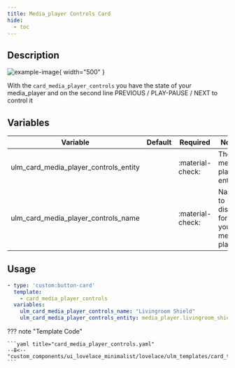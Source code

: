 ```yaml
---
title: Media_player Controls Card
hide:
  - toc
---
```

<!-- markdownlint-disable MD046 -->

## Description

![example-image](../../assets/img/ulm_cards/card_media_player_control.png){ width="500" }

With the `card_media_player_controls` you have the state of your media_player and on the second line PREVIOUS / PLAY-PAUSE / NEXT to control it

## Variables

| Variable | Default | Required         | Notes             |
|----------|---------|------------------|-------------------|
| ulm_card_media_player_controls_entity     |         | :material-check: | The media-player entity |
| ulm_card_media_player_controls_name |      | :material-check: | Name to display for your media-player |

## Usage

```yaml
- type: 'custom:button-card'
  template:
    - card_media_player_controls
  variables:
    ulm_card_media_player_controls_name: "Livingroom Shield"
    ulm_card_media_player_controls_entity: media_player.livingroom_shield
```

??? note "Template Code"

    ```yaml title="card_media_player_controls.yaml"
    --8<-- "custom_components/ui_lovelace_minimalist/lovelace/ulm_templates/card_templates/cards/card_media_player_controls.yaml"
    ```
